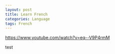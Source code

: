 ```yaml
---
layout: post
title: Learn French
categories: Language
tags: French
---
```


https://www.youtube.com/watch?v=eq--V9P4rmM

test